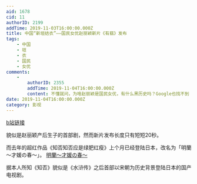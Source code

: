 ```yaml
---
aid: 1678
cid: 11
authorID: 2199
addTime: 2019-11-03T16:00:00.000Z
title: 中国“新垣结衣”——国民女优赵丽颖新片《有翡》发布
tags:
    - 中国
    - 垣
    - 衣
    - 国民
    - 女优
comments:
    -
        authorID: 2355
        addTime: 2019-11-04T16:00:00.000Z
        content: 不懂就问，为啥赵丽颖是国民女优，有什么黑历史吗？Google也找不到
date: 2019-11-04T16:00:00.000Z
category: 影视
---
```


[b站链接](https://www.bilibili.com/video/av73930832?from=search&seid=4376181287198176953)

貌似是赵丽颖产后生子的首部剧，然而新片发布长度只有短短20秒。

而去年的超红作品《知否知否应是绿肥红瘦》上个月已经登陆日本，改名为「明蘭～才媛の春～」。 [明蘭～才媛の春～](https://www.youtube.com/watch?v=H6DVJ0UPuE4)

据本人所知《知否》貌似是《水浒传》之后首部以宋朝为历史背景登陆日本的国产电视剧。
